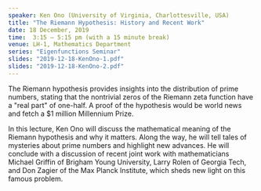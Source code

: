 ```yaml
---
speaker: Ken Ono (University of Virginia, Charlottesville, USA)
title: "The Riemann Hypothesis: History and Recent Work"
date: 18 December, 2019
time:  3:15 – 5:15 pm (with a 15 minute break)
venue: LH-1, Mathematics Department
series: "Eigenfunctions Seminar"
slides: "2019-12-18-KenOno-1.pdf"
slides: "2019-12-18-KenOno-2.pdf"
---
```


The Riemann hypothesis provides insights into the
distribution of prime numbers, stating that the nontrivial
zeros of the Riemann zeta function have a "real part" of
one-half. A proof of the hypothesis would be world news
and fetch a $1 million Millennium Prize.

In this lecture, Ken Ono will discuss the mathematical
meaning of the Riemann hypothesis and why it matters.
Along the way, he will tell tales of mysteries about
prime numbers and highlight new advances. He will conclude
with a discussion of recent joint work with mathematicians
Michael Griffin of Brigham Young University, Larry Rolen
of Georgia Tech, and Don Zagier of the Max Planck Institute,
which sheds new light on this famous problem.
